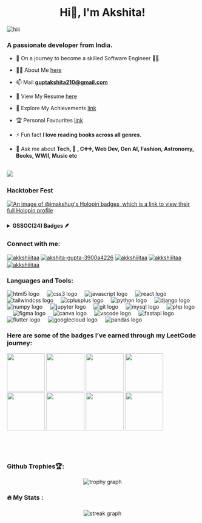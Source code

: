 
 <h1 align="center">Hi👋, I'm Akshita!</h1>
 
![hiii](https://github.com/imakshug/imakshug/assets/89334182/a43b2cf9-ba80-4eae-b322-7baead64b1ad)

<h3 align="left">A passionate developer from India.<br></h3>


- 👀  On a journey to become a skilled Software Engineer 👩‍💻.<br>
   
- 👨‍💻 About Me [here](https://bento.me/akshita-gupta)

- 📫 Mail **guptakshita210@gmail.com**

- 📄 View My Resume [here](https://drive.google.com/file/d/1U63Yy3pQz0LfmCQzetaR55frvaNgRgGf/view)

- 🏅 Explore My Achievements [link
](https://www.cloudskillsboost.google/public_profiles/7910974c-585d-4ad5-807d-e4c89bd080bb)

- 🏆 Personal Favourites [link](https://learn.microsoft.com/en-us/users/akkshiiitaa/)

- ⚡ Fun fact **I love reading books across all genres.**

- 💬 Ask me about **Tech,  🐍 , C➕➕, Web Dev, Gen AI, Fashion, Astronomy, Books, WWII, Music etc**

 <br clear="both">
<div align="left">
  <img src="https://visitor-badge.laobi.icu/badge?page_id=imakshug.imakshug&"  />
</div>

### 
<h3 align="left">Hacktober Fest</h3>
<p align="left">
  <a href="https://holopin.io/@imakshug">
    <img 
      src="https://holopin.me/imakshug" 
      alt="An image of @imakshug's Holopin badges, which is a link to view their full Holopin profile" 
      width="400"
    />
  </a>
</p>



###
<details>	
 <summary><b>GSSOC(24) Badges 🪶</b></summary><br>
<div style='display:flex; align-items:center; gap: 10px;' align='center'><a href="https://gssoc.girlscript.tech/leaderboard">
<img src="https://raw.githubusercontent.com/girlscript/gssoc-website-new/main/public/badges/postman.png" width="100px" height="100px" />
  <img src="https://github.com/girlscript/gssoc-website-new/blob/main/public/badges/1.png" width="100px" height="100px" />
  <img src="https://github.com/girlscript/gssoc-website-new/blob/main/public/badges/2.png" width="100px" height="100px" />
  <img src="https://github.com/girlscript/gssoc-website-new/blob/main/public/badges/3.png" width="100px" height="100px" />
  <img src="https://github.com/girlscript/gssoc-website-new/blob/main/public/badges/4.png" width="100px" height="100px" />
  <img src="https://github.com/girlscript/gssoc-website-new/blob/main/public/badges/5.png" width="100px" height="100px" />
  <img src="https://github.com/girlscript/gssoc-website-new/blob/main/public/badges/6.png" width="105px" height="105px" />
  <img src="https://github.com/girlscript/gssoc-website-new/blob/main/public/badges/8.png" width="100px" height="100px" /></a>
</div>
</details>
  
###


<h3 align="left">Connect with me:</h3>
<p align="left">
<a href="https://twitter.com/akkshiiitaa" target="blank"><img align="center" src="https://raw.githubusercontent.com/rahuldkjain/github-profile-readme-generator/master/src/images/icons/Social/twitter.svg" alt="akkshiiitaa" height="30" width="40" /></a>
<a href="https://linkedin.com/in/akshita-gupta-3900a4226" target="blank"><img align="center" src="https://raw.githubusercontent.com/rahuldkjain/github-profile-readme-generator/master/src/images/icons/Social/linked-in-alt.svg" alt="akshita-gupta-3900a4226" height="30" width="40" /></a>
<a href="https://instagram.com/akkshiiitaa" target="blank"><img align="center" src="https://raw.githubusercontent.com/rahuldkjain/github-profile-readme-generator/master/src/images/icons/Social/instagram.svg" alt="akkshiiitaa" height="30" width="40" /></a>
<a href="https://www.leetcode.com/akkshiiitaa" target="blank"><img align="center" src="https://raw.githubusercontent.com/rahuldkjain/github-profile-readme-generator/master/src/images/icons/Social/leet-code.svg" alt="akkshiiitaa" height="30" width="40" /></a>
<a href="https://auth.geeksforgeeks.org/user/akkshiiitaa" target="blank"><img align="center" src="https://raw.githubusercontent.com/rahuldkjain/github-profile-readme-generator/master/src/images/icons/Social/geeks-for-geeks.svg" alt="akkshiiitaa" height="30" width="40" /></a>


</p>


###
<h3 align="left">Languages and Tools:</h3>

<div align="left">
  <img src="https://cdn.jsdelivr.net/gh/devicons/devicon/icons/html5/html5-original.svg" height="40" alt="html5 logo"  />
  <img width="12" />
  <img src="https://cdn.jsdelivr.net/gh/devicons/devicon/icons/css3/css3-original.svg" height="40" alt="css3 logo"  />
  <img width="12" />
  <img src="https://cdn.jsdelivr.net/gh/devicons/devicon/icons/javascript/javascript-original.svg" height="40" alt="javascript logo"  />
  <img width="12" />
  <img src="https://cdn.jsdelivr.net/gh/devicons/devicon/icons/react/react-original.svg" height="40" alt="react logo"  />
  <img width="12" />
  <img src="https://cdn.jsdelivr.net/gh/devicons/devicon/icons/tailwindcss/tailwindcss-original-wordmark.svg" height="40" alt="tailwindcss logo"  />
  <img width="12" />
  <img src="https://cdn.jsdelivr.net/gh/devicons/devicon/icons/cplusplus/cplusplus-original.svg" height="40" alt="cplusplus logo"  />
  <img width="12" />
  <img src="https://cdn.jsdelivr.net/gh/devicons/devicon/icons/python/python-original.svg" height="40" alt="python logo"  />
  <img width="12" />
  <img src="https://cdn.jsdelivr.net/gh/devicons/devicon/icons/django/django-plain.svg" height="40" alt="django logo"  />
  <img width="12" />
  <img src="https://cdn.jsdelivr.net/gh/devicons/devicon/icons/numpy/numpy-original.svg" height="40" alt="numpy logo"  />
  <img width="12" />
  <img src="https://cdn.jsdelivr.net/gh/devicons/devicon/icons/jupyter/jupyter-original.svg" height="40" alt="jupyter logo"  />
  <img width="12" />
  <img src="https://cdn.jsdelivr.net/gh/devicons/devicon/icons/git/git-original.svg" height="40" alt="git logo"  />
  <img width="12" />
  <img src="https://cdn.jsdelivr.net/gh/devicons/devicon/icons/mysql/mysql-original.svg" height="40" alt="mysql logo"  />
  <img width="12" />
  <img src="https://cdn.jsdelivr.net/gh/devicons/devicon/icons/php/php-original.svg" height="40" alt="php logo"  />
  <img width="12" />
  <img src="https://cdn.jsdelivr.net/gh/devicons/devicon/icons/figma/figma-original.svg" height="40" alt="figma logo"  />
  <img width="12" />
  <img src="https://cdn.jsdelivr.net/gh/devicons/devicon/icons/canva/canva-original.svg" height="40" alt="canva logo"  />
  <img width="12" />
  <img src="https://cdn.jsdelivr.net/gh/devicons/devicon/icons/vscode/vscode-original.svg" height="40" alt="vscode logo"  />
  <img width="12" />
  <img src="https://cdn.jsdelivr.net/gh/devicons/devicon/icons/fastapi/fastapi-original.svg" height="40" alt="fastapi logo"  />
  <img width="12" />
  <img src="https://cdn.jsdelivr.net/gh/devicons/devicon/icons/flutter/flutter-original.svg" height="40" alt="flutter logo"  />
  <img width="12" />
  <img src="https://cdn.jsdelivr.net/gh/devicons/devicon/icons/googlecloud/googlecloud-original.svg" height="40" alt="googlecloud logo"  />
  <img width="12" />
  <img src="https://cdn.jsdelivr.net/gh/devicons/devicon/icons/pandas/pandas-original.svg" height="40" alt="pandas logo"  />
</div>

###

<h3>Here are some of the badges I’ve earned through my LeetCode journey:</h3>
<div align="left">
<img src="https://assets.leetcode.com/static_assets/marketing/2024-200.gif" height="100" width="100"   />
<img src="https://assets.leetcode.com/static_assets/marketing/2024-100-new.gif" height="100" width="100"    />
<img src="https://assets.leetcode.com/static_assets/marketing/2024-50.gif" height="100" width="100"    />
<img src="https://leetcode.com/static/images/badges/2024/gif/2024-08.gif" height="100" width="100"    />
<img src="https://leetcode.com/static/images/badges/2024/gif/2024-07.gif" height="100" width="100"    />
<img src="https://leetcode.com/static/images/badges/2024/gif/2024-06.gif" height="100" width="100"    />
<img src="https://leetcode.com/static/images/badges/2024/gif/2024-05.gif" height="100" width="100"    />
<img src="https://leetcode.com/static/images/badges/2024/gif/2024-04.gif" height="100" width="100"    />
 






</div><br>

###


<br clear="both">
<h3>Github Trophies🏆:</h3>
<div align="center">
  <img src="https://github-profile-trophy.vercel.app?username=imakshug&theme=dracula&column=-1&row=1&margin-w=8&margin-h=8&no-bg=false&no-frame=false&order=4" height="150" alt="trophy graph"  />
</div>


###


<h3 align="left">🔥   My Stats :</h3>

###
<div align="center">
  <img src="https://streak-stats.demolab.com?user=imakshug&locale=en&mode=daily&theme=dark&hide_border=false&border_radius=5&order=3" height="220" alt="streak graph"  />
</div>
 
###

 
